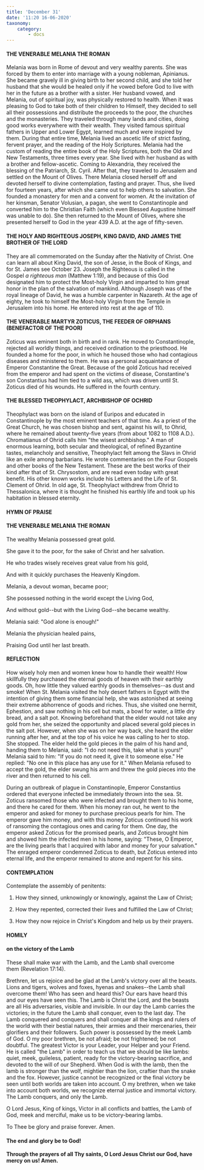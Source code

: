 ```yaml
---
title: 'December 31'
date: '11:20 16-06-2020'
taxonomy:
    category:
        - docs
---
```


#### THE VENERABLE MELANIA THE ROMAN

Melania was born in Rome of devout and very wealthy parents. She was forced by them to enter into marriage with a young nobleman, Apinianus. She became gravely ill in giving birth to her second child, and she told her husband that she would be healed only if he vowed before God to live with her in the future as a brother with a sister. Her husband vowed, and Melania, out of spiritual joy, was physically restored to health. When it was pleasing to God to take both of their children to Himself, they decided to sell all their possessions and distribute the proceeds to the poor, the churches and the monasteries. They traveled through many lands and cities, doing good works everywhere with their wealth. They visited famous spiritual fathers in Upper and Lower Egypt, learned much and were inspired by them. During that entire time, Melania lived an ascetic life of strict fasting, fervent prayer, and the reading of the Holy Scriptures. Melania had the custom of reading the entire book of the Holy Scriptures, both the Old and New Testaments, three times every year. She lived with her husband as with a brother and fellow-ascetic. Coming to Alexandria, they received the blessing of the Patriarch, St. Cyril. After that, they traveled to Jerusalem and settled on the Mount of Olives. There Melania closed herself off and devoted herself to divine contemplation, fasting and prayer. Thus, she lived for fourteen years, after which she came out to help others to salvation. She founded a monastery for men and a convent for women. At the invitation of her kinsman, Senator Volusian, a pagan, she went to Constantinople and converted him to the Christian Faith (which even Blessed Augustine himself was unable to do). She then returned to the Mount of Olives, where she presented herself to God in the year 439 A.D. at the age of fifty-seven.

#### THE HOLY AND RIGHTEOUS JOSEPH, KING DAVID, AND JAMES THE BROTHER OF THE LORD

They are all commemorated on the Sunday after the Nativity of Christ. One can learn all about King David, the son of Jesse, in the Book of Kings, and for St. James see October 23. Joseph the Righteous is called in the Gospel *a righteous man* (Matthew 1:19), and because of this God designated him to protect the Most-holy Virgin and imparted to him great honor in the plan of the salvation of mankind. Although Joseph was of the royal lineage of David, he was a humble carpenter in Nazareth. At the age of eighty, he took to himself the Most-holy Virgin from the Temple in Jerusalem into his home. He entered into rest at the age of 110.

#### THE VENERABLE MARTYR ZOTICUS, THE FEEDER OF ORPHANS (BENEFACTOR OF THE POOR)

Zoticus was eminent both in birth and in rank. He moved to Constantinople, rejected all worldly things, and received ordination to the priesthood. He founded a home for the poor, in which he housed those who had contagious diseases and ministered to them. He was a personal acquaintance of Emperor Constantine the Great. Because of the gold Zoticus had received from the emperor and had spent on the victims of disease, Constantine's son Constantius had him tied to a wild ass, which was driven until St. Zoticus died of his wounds. He suffered in the fourth century.

#### THE BLESSED THEOPHYLACT, ARCHBISHOP OF OCHRID

Theophylact was born on the island of Euripos and educated in Constantinople by the most eminent teachers of that time. As a priest of the Great Church, he was chosen bishop and sent, against his will, to Ohrid, where he remained about twenty-five years (from about 1082 to 1108 A.D.). Chromatianus of Ohrid calls him "the wisest archbishop." A man of enormous learning, both secular and theological, of refined Byzantine tastes, melancholy and sensitive, Theophylact felt among the Slavs in Ohrid like an exile among barbarians. He wrote commentaries on the Four Gospels and other books of the New Testament. These are the best works of their kind after that of St. Chrysostom, and are read even today with great benefit. His other known works include his Letters and the Life of St. Clement of Ohrid. In old age, St. Theophylact withdrew from Ohrid to Thessalonica, where it is thought he finished his earthly life and took up his habitation in blessed eternity.



#### HYMN OF PRAISE

#### THE VENERABLE MELANIA THE ROMAN

The wealthy Melania possessed great gold.

She gave it to the poor, for the sake of Christ and her salvation.

He who trades wisely receives great value from his gold,

And with it quickly purchases the Heavenly Kingdom.

Melania, a devout woman, became poor;

She possessed nothing in the world except the Living God,

And without gold--but with the Living God--she became wealthy.

Melania said: "God alone is enough!"

Melania the physician healed pains,

Praising God until her last breath.


#### REFLECTION

How wisely holy men and women knew how to handle their wealth! How skillfully they purchased the eternal goods of heaven with their earthly goods. Oh, how little they valued earthly goods in themselves--as dust and smoke! When St. Melania visited the holy desert fathers in Egypt with the intention of giving them some financial help, she was astonished at seeing their extreme abhorrence of goods and riches. Thus, she visited one hermit, Ephestion, and saw nothing in his cell but mats, a bowl for water, a little dry bread, and a salt pot. Knowing beforehand that the elder would not take any gold from her, she seized the opportunity and placed several gold pieces in the salt pot. However, when she was on her way back, she heard the elder running after her, and at the top of his voice he was calling to her to stop. She stopped. The elder held the gold pieces in the palm of his hand and, handing them to Melania, said: "I do not need this, take what is yours!" Melania said to him: "If you do not need it, give it to someone else." He replied: "No one in this place has any use for it." When Melania refused to accept the gold, the elder swung his arm and threw the gold pieces into the river and then returned to his cell.

During an outbreak of plague in Constantinople, Emperor Constantius ordered that everyone infected be immediately thrown into the sea. St. Zoticus ransomed those who were infected and brought them to his home, and there he cared for them. When his money ran out, he went to the emperor and asked for money to purchase precious pearls for him. The emperor gave him money, and with this money Zoticus continued his work of ransoming the contagious ones and caring for them. One day, the emperor asked Zoticus for the promised pearls, and Zoticus brought him and showed him the infected men in his home, saying: "These, O Emperor, are the living pearls that I acquired with labor and money for your salvation." The enraged emperor condemned Zoticus to death, but Zoticus entered into eternal life, and the emperor remained to atone and repent for his sins.



#### CONTEMPLATION

Contemplate the assembly of penitents:

1.  How they sinned, unknowingly or knowingly, against the Law of Christ;

1.  How they repented, corrected their lives and fulfilled the Law of Christ;

1.  How they now rejoice in Christ's Kingdom and help us by their prayers.



#### HOMILY

#### on the victory of the Lamb

These shall make war with the Lamb, and the Lamb shall overcome them (Revelation 17:14).

Brethren, let us rejoice and be glad at the Lamb's victory over all the beasts. Lions and tigers, wolves and foxes, hyenas and snakes--the Lamb shall overcome them! Who has seen and heard this? Our ears have heard this and our eyes have seen this. The Lamb is Christ the Lord, and the beasts are all His adversaries, visible and invisible. In our day the Lamb carries the victories; in the future the Lamb shall conquer, even to the last day. The Lamb conquered and conquers and shall conquer all the kings and rulers of the world with their bestial natures, their armies and their mercenaries, their glorifiers and their followers. Such power is possessed by the meek Lamb of God. O my poor brethren, be not afraid; be not frightened; be not doubtful. The greatest Victor is your Leader, your Helper and your Friend. He is called "the Lamb" in order to teach us that we should be like lambs: quiet, meek, guileless, patient, ready for the victory-bearing sacrifice, and devoted to the will of our Shepherd. When God is with the lamb, then the lamb is stronger than the wolf, mightier than the lion, craftier than the snake and the fox. However, justice cannot be recognized or the final victory be seen until both worlds are taken into account. O my brethren, when we take into account both worlds, we recognize eternal justice and immortal victory. The Lamb conquers, and only the Lamb.

O Lord Jesus, King of kings, Victor in all conflicts and battles, the Lamb of God, meek and merciful, make us to be victory-bearing lambs.

To Thee be glory and praise forever. Amen.

#### The end and glory be to God!

**Through the prayers of all Thy saints,
O Lord Jesus Christ our God, have mercy on us!
Amen.**
